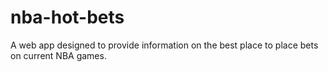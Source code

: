 # nba-hot-bets
A web app designed to provide information on the best place to place bets on current NBA games.
